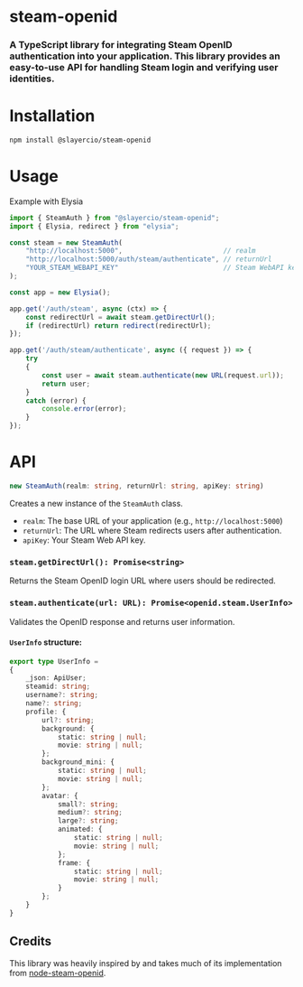 # steam-openid

### A TypeScript library for integrating Steam OpenID authentication into your application. This library provides an easy-to-use API for handling Steam login and verifying user identities.

# Installation
```sh
npm install @slayercio/steam-openid
```

# Usage
Example with Elysia
```ts
import { SteamAuth } from "@slayercio/steam-openid";
import { Elysia, redirect } from "elysia";

const steam = new SteamAuth(
    "http://localhost:5000",                         // realm
    "http://localhost:5000/auth/steam/authenticate", // returnUrl
    "YOUR_STEAM_WEBAPI_KEY"                          // Steam WebAPI key
);

const app = new Elysia();

app.get('/auth/steam', async (ctx) => {
    const redirectUrl = await steam.getDirectUrl();
    if (redirectUrl) return redirect(redirectUrl);
});

app.get('/auth/steam/authenticate', async ({ request }) => {
    try 
    {
        const user = await steam.authenticate(new URL(request.url));
        return user;
    } 
    catch (error) {
        console.error(error);
    }
});
```

# API
```ts
new SteamAuth(realm: string, returnUrl: string, apiKey: string)
```

Creates a new instance of the `SteamAuth` class.

- `realm`: The base URL of your application (e.g., `http://localhost:5000`)
- `returnUrl`: The URL where Steam redirects users after authentication.
- `apiKey`: Your Steam Web API key.

### `steam.getDirectUrl(): Promise<string>`

Returns the Steam OpenID login URL where users should be redirected.

### `steam.authenticate(url: URL): Promise<openid.steam.UserInfo>`
Validates the OpenID response and returns user information.

#### `UserInfo` structure:
```ts
export type UserInfo =
{ 
    _json: ApiUser;
    steamid: string;
    username?: string;
    name?: string;
    profile: {
        url?: string;
        background: {
            static: string | null;
            movie: string | null;
        };
        background_mini: {
            static: string | null;
            movie: string | null;
        };
        avatar: {
            small?: string;
            medium?: string;
            large?: string;
            animated: {
                static: string | null;
                movie: string | null;
            };
            frame: {
                static: string | null;
                movie: string | null;
            }
        };
    } 
}
```

## Credits
This library was heavily inspired by and takes much of its implementation from [node-steam-openid](https://www.npmjs.com/package/node-steam-openid).
